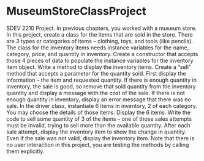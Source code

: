 # MuseumStoreClassProject
SDEV 2210 Project. In previous chapters, you worked with a museum store. In this project, create a class for the items that are sold in the store. There are 3 types or categories of items – clothing, toys, and tools (like pencils). The class for the inventory items needs instance variables for the name, category, price, and quantity in inventory. Create a constructor that accepts those 4 pieces of data to populate the instance variables for the inventory item object. Write a method to display the inventory items. Create a “sell” method that accepts a parameter for the quantity sold. First display the information – the item and requested quantity. If there is enough quantity in inventory, the sale is good, so remove that sold quantity from the inventory quantity and display a message with the cost of the sale. If there is not enough quantity in inventory, display an error message that there was no sale.  In the driver class, instantiate 6 items in inventory, 2 of each category. You may choose the details of those items. Display the 6 items. Write the code to sell some quantity of 3 of the items – one of those sales attempts must be invalid, trying to sell more than the available quantity. After each sale attempt, display the inventory item to show the change in quantity. Even if the sale was not valid, display the inventory item.  Note that there is no user interaction in this project, you are testing the methods by calling them explicitly.
